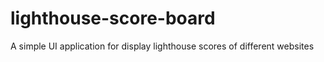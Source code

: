 # lighthouse-score-board
A simple UI application for display lighthouse scores of different websites
